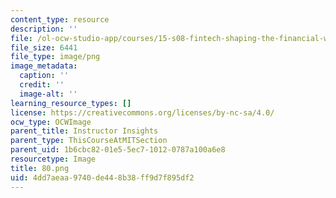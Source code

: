 ```yaml
---
content_type: resource
description: ''
file: /ol-ocw-studio-app/courses/15-s08-fintech-shaping-the-financial-world-spring-2020/4dd7aeaa9740de448b38ff9d7f895df2_80.png
file_size: 6441
file_type: image/png
image_metadata:
  caption: ''
  credit: ''
  image-alt: ''
learning_resource_types: []
license: https://creativecommons.org/licenses/by-nc-sa/4.0/
ocw_type: OCWImage
parent_title: Instructor Insights
parent_type: ThisCourseAtMITSection
parent_uid: 1b6cbc82-01e5-5ec7-1012-0787a100a6e8
resourcetype: Image
title: 80.png
uid: 4dd7aeaa-9740-de44-8b38-ff9d7f895df2
---
```

